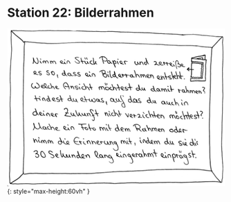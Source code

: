 
# Station 22: Bilderrahmen

![Image title](assets/22_Bilderrahmen.png){: style="max-height:60vh" }
